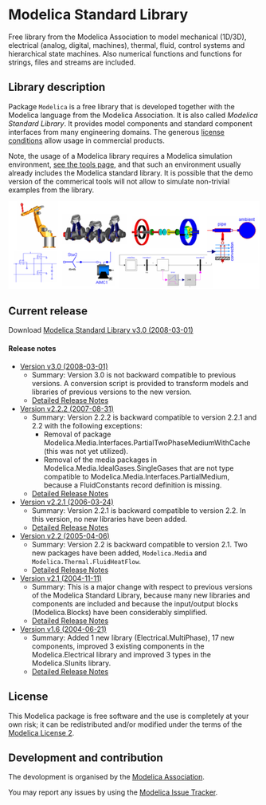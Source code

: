 # Modelica Standard Library

Free library from the Modelica Association to model mechanical (1D/3D), electrical (analog, digital, machines), thermal, fluid, control systems and hierarchical state machines. Also numerical functions and functions for strings, files and streams are included.

## Library description

Package `Modelica` is a free library that is developed together with the Modelica language from the Modelica Association. It is also called *Modelica Standard Library*. It provides model components and standard component interfaces from many engineering domains. The generous [license conditions](https://www.modelica.org/licenses/ModelicaLicense2) allow usage in commercial products.

Note, the usage of a Modelica library requires a Modelica simulation environment, [see the tools page](https://www.modelica.org/tools/), and that such an environment usually already includes the Modelica standard library. It is possible that the demo version of the commerical tools will not allow to simulate non-trivial examples from the library.

![ModelicaLibraries](ModelicaLibraries.png)


## Current release

Download [Modelica Standard Library v3.0 (2008-03-01)](../../archive/v3.0.zip)

#### Release notes

* [Version v3.0 (2008-03-01)](../../archive/v3.0.zip)
  * Summary: Version 3.0 is not backward compatible to previous versions. A conversion script is provided to transform models and libraries of previous versions to the new version.
  * [Detailed Release Notes](http://htmlpreview.github.com/?https://github.com/modelica/ModelicaStandardLibrary/blob/release/Modelica%203.0/help/Modelica.UsersGuide.ReleaseNotes.Version_3_0.html)
* [Version v2.2.2 (2007-08-31)](../../archive/v2.2.2.zip)
  * Summary: Version 2.2.2 is backward compatible to version 2.2.1 and 2.2 with the following exceptions:
    * Removal of package Modelica.Media.Interfaces.PartialTwoPhaseMediumWithCache (this was not yet utilized).
    * Removal of the media packages in Modelica.Media.IdealGases.SingleGases that are not type compatible to Modelica.Media.Interfaces.PartialMedium, because a FluidConstants record definition is missing.
  * [Detailed Release Notes](http://htmlpreview.github.com/?https://github.com/modelica/ModelicaStandardLibrary/blob/release/Modelica%203.0/help/Modelica.UsersGuide.ReleaseNotes.Version_2_2_2.html)
* [Version v2.2.1 (2006-03-24)](../../archive/v2.2.1.zip)
  * Summary: Version 2.2.1 is backward compatible to version 2.2. In this version, no new libraries have been added.
  * [Detailed Release Notes](http://htmlpreview.github.com/?https://github.com/modelica/ModelicaStandardLibrary/blob/release/Modelica%203.0/help/Modelica.UsersGuide.ReleaseNotes.Version_2_2_1.html)
* [Version v2.2 (2005-04-06)](../../archive/v2.2.zip)
  * Summary: Version 2.2 is backward compatible to version 2.1. Two new packages have been added, `Modelica.Media` and `Modelica.Thermal.FluidHeatFlow`.
  * [Detailed Release Notes](http://htmlpreview.github.com/?https://github.com/modelica/ModelicaStandardLibrary/blob/release/Modelica%203.0/help/Modelica.UsersGuide.ReleaseNotes.Version_2_2.html)
* [Version v2.1 (2004-11-11)](../../archive/v2.1.zip)
  * Summary: This is a major change with respect to previous versions of the Modelica Standard Library, because many new libraries and components are included and because the input/output blocks (Modelica.Blocks) have been considerably simplified.
  * [Detailed Release Notes](http://htmlpreview.github.com/?https://github.com/modelica/ModelicaStandardLibrary/blob/release/Modelica%203.0/help/Modelica.UsersGuide.ReleaseNotes.Version_2_1.html)
* [Version v1.6 (2004-06-21)](../../archive/v1.6.zip)
  * Summary: Added 1 new library (Electrical.MultiPhase), 17 new components, improved 3 existing components in the Modelica.Electrical library and improved 3 types in the Modelica.SIunits library.
  * [Detailed Release Notes](http://htmlpreview.github.com/?https://github.com/modelica/ModelicaStandardLibrary/blob/release/Modelica%203.0/help/Modelica.UsersGuide.ReleaseNotes.Version_1_6.html)


## License

This Modelica package is free software and the use is completely at your own risk;
it can be redistributed and/or modified under the terms of the [Modelica License 2](https://modelica.org/licenses/ModelicaLicense2).

## Development and contribution
The devolopment is organised by the [Modelica Association](https://www.modelica.org/association).

You may report any issues by using the [Modelica Issue Tracker](https://trac.modelica.org/Modelica/newticket).
